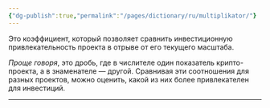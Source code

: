 ```yaml
---
{"dg-publish":true,"permalink":"/pages/dictionary/ru/multiplikator/"}
---
```



Это коэффициент, который позволяет сравнить инвестиционную привлекательность проекта в отрыве от его текущего масштаба.

_Проще говоря_, это дробь, где в числителе один показатель крипто-проекта, а в знаменателе — другой. Сравнивая эти соотношения для разных проектов, можно оценить, какой из них более привлекателен для инвестиций.

---
